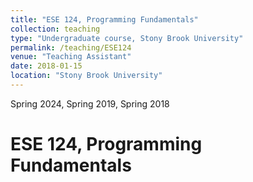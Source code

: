 ```yaml
---
title: "ESE 124, Programming Fundamentals"
collection: teaching
type: "Undergraduate course, Stony Brook University"
permalink: /teaching/ESE124
venue: "Teaching Assistant"
date: 2018-01-15
location: "Stony Brook University"
---
```



Spring 2024, Spring 2019, Spring 2018

ESE 124, Programming Fundamentals
======
